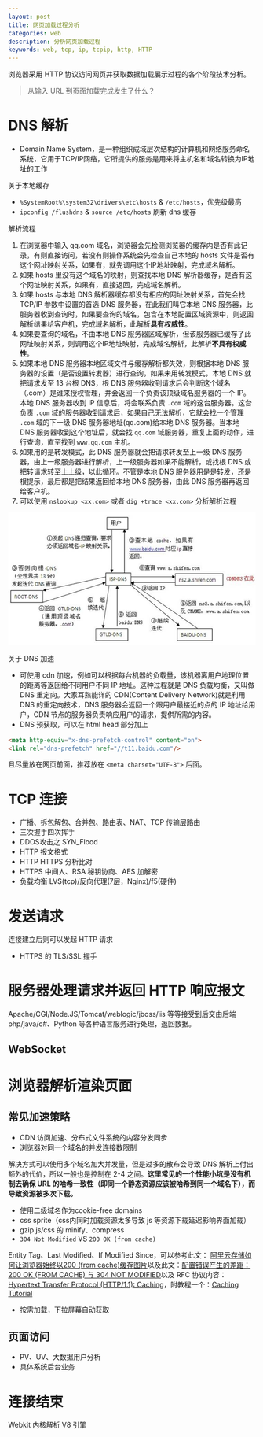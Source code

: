 ```yaml
---
layout: post
title: 网页加载过程分析
categories: web
description: 分析网页加载过程
keywords: web, tcp, ip, tcpip, http, HTTP
---
```


浏览器采用 HTTP 协议访问网页并获取数据加载展示过程的各个阶段技术分析。

> 从输入 URL 到页面加载完成发生了什么？

# DNS 解析

- Domain Name System，是一种组织成域层次结构的计算机和网络服务命名系统，它用于TCP/IP网络，它所提供的服务是用来将主机名和域名转换为IP地址的工作

关于本地缓存

- `%SystemRoot%\system32\drivers\etc\hosts` & `/etc/hosts`，优先级最高
- `ipconfig /flushdns` & `source /etc/hosts` 刷新 dns 缓存

解析流程

1. 在浏览器中输入 qq.com 域名，浏览器会先检测浏览器的缓存内是否有此记录，有则直接访问，若没有则操作系统会先检查自己本地的 hosts 文件是否有这个网址映射关系，如果有，就先调用这个IP地址映射，完成域名解析。
2. 如果 hosts 里没有这个域名的映射，则查找本地 DNS 解析器缓存，是否有这个网址映射关系，如果有，直接返回，完成域名解析。
3. 如果 hosts 与本地 DNS 解析器缓存都没有相应的网址映射关系，首先会找 TCP/IP 参数中设置的首选 DNS 服务器，在此我们叫它本地 DNS 服务器，此服务器收到查询时，如果要查询的域名，包含在本地配置区域资源中，则返回解析结果给客户机，完成域名解析，此解析**具有权威性**。
4. 如果要查询的域名，不由本地 DNS 服务器区域解析，但该服务器已缓存了此网址映射关系，则调用这个IP地址映射，完成域名解析，此解析**不具有权威性**。
5. 如果本地 DNS 服务器本地区域文件与缓存解析都失效，则根据本地 DNS 服务器的设置（是否设置转发器）进行查询，如果未用转发模式，本地 DNS 就把请求发至 13 台根 DNS，根 DNS 服务器收到请求后会判断这个域名（.com）是谁来授权管理，并会返回一个负责该顶级域名服务器的一个 IP。本地 DNS 服务器收到 IP 信息后，将会联系负责 `.com` 域的这台服务器。这台负责 `.com` 域的服务器收到请求后，如果自己无法解析，它就会找一个管理 `.com` 域的下一级 DNS 服务器地址(qq.com)给本地 DNS 服务器。当本地 DNS 服务器收到这个地址后，就会找 `qq.com` 域服务器，重复上面的动作，进行查询，直至找到 `www.qq.com` 主机。
6. 如果用的是转发模式，此 DNS 服务器就会把请求转发至上一级 DNS 服务器，由上一级服务器进行解析，上一级服务器如果不能解析，或找根 DNS 或把转请求转至上上级，以此循环。不管是本地 DNS 服务器用是是转发，还是根提示，最后都是把结果返回给本地 DNS 服务器，由此 DNS 服务器再返回给客户机。
7. 可以使用 `nslookup <xx.com>` 或者 `dig +trace <xx.com>` 分析解析过程

![image](https://github.com/stdupanda/stdupanda.github.io/raw/master/images/posts/dns_analysis.jpg)

关于 DNS 加速
- 可使用 cdn 加速，例如可以根据每台机器的负载量，该机器离用户地理位置的距离等返回给不同用户不同 IP 地址。这种过程就是 DNS 负载均衡，又叫做 DNS 重定向。大家耳熟能详的 CDN(Content Delivery Network)就是利用 DNS 的重定向技术，DNS 服务器会返回一个跟用户最接近的点的 IP 地址给用户，CDN 节点的服务器负责响应用户的请求，提供所需的内容。
- DNS 预获取，可以在 html head 部分加上
```html
<meta http-equiv="x-dns-prefetch-control" content="on">
<link rel="dns-prefetch" href="//t11.baidu.com"/>
```
且尽量放在网页前面，推荐放在 `<meta charset="UTF-8">` 后面。

# TCP 连接

- 广播、拆包解包、合并包、路由表、NAT、TCP 传输层路由
- 三次握手四次挥手
- DDOS攻击之 SYN_Flood
- HTTP 报文格式
- HTTP HTTPS 分析比对
- HTTPS 中间人、RSA 秘钥协商、AES 加解密
- 负载均衡 LVS(tcp)/反向代理(7层，Nginx)/f5(硬件)

# 发送请求

连接建立后则可以发起 HTTP 请求

- HTTPS 的 TLS/SSL 握手

# 服务器处理请求并返回 HTTP 响应报文

Apache/CGI/Node.JS/Tomcat/weblogic/jboss/iis 等等接受到后交由后端 php/java/c#、Python 等各种语言服务进行处理，返回数据。

## WebSocket


# 浏览器解析渲染页面

## 常见加速策略

- CDN 访问加速、分布式文件系统的内容分发同步
- 浏览器对同一个域名的并发连接数限制

解决方式可以使用多个域名加大并发量，但是过多的散布会导致 DNS 解析上付出额外的代价，所以一般也是控制在 2-4 之间。**这里常见的一个性能小坑是没有机制去确保 URL 的哈希一致性（即同一个静态资源应该被哈希到同一个域名下），而导致资源被多次下载。**

- 使用二级域名作为cookie-free domains
- css sprite（css内同时加载资源太多导致 js 等资源下载延迟影响界面加载）
- gzip  js/css 的 minify、compress
- `304 Not Modified` VS `200 OK (from cache)`

Entity Tag、Last Modified、If Modified Since，可以参考此文： [阿里云存储如何让浏览器始终以200 (from cache)缓存图片](https://www.zhihu.com/question/28725359 "阿里云存储如何让浏览器始终以200 (from cache)缓存图片")以及此文：[配置错误产生的差距：200 OK (FROM CACHE) 与 304 NOT MODIFIED](http://div.io/topic/854 "为什么有的缓存是 200 OK (from cache)，有的缓存是 304 Not Modified 呢？很简单，看运维是否移除了 Entity Tag。移除了，就总是 200 OK (from cache)。没有移除，就两者会交替出现。")以及 RFC 协议内容：[Hypertext Transfer Protocol (HTTP/1.1): Caching](https://tools.ietf.org/html/rfc7234 "Hypertext Transfer Protocol (HTTP/1.1): Caching")，附教程一个：[Caching Tutorial](https://www.mnot.net/cache_docs/ "Caching Tutorial for Web Authors and Webmasters")

- 按需加载，下拉屏幕自动获取

## 页面访问

- PV、UV、大数据用户分析
- 具体系统后台业务

# 连接结束

Webkit 内核解析 V8 引擎

